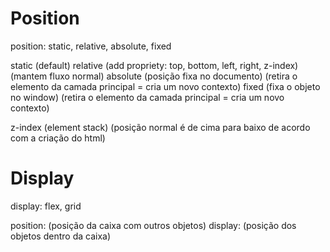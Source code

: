 # Position

position: static, relative, absolute, fixed

static (default)
relative (add propriety: top, bottom, left, right, z-index) (mantem fluxo normal)
absolute (posição fixa no documento) (retira o elemento da camada principal = cria um novo contexto)
fixed (fixa o objeto no window) (retira o elemento da camada principal = cria um novo contexto)

z-index (element stack) (posição normal é de cima para baixo de acordo com a criação do html)

# Display

display: flex, grid

position: (posição da caixa com outros objetos)
display: (posição dos objetos dentro da caixa)